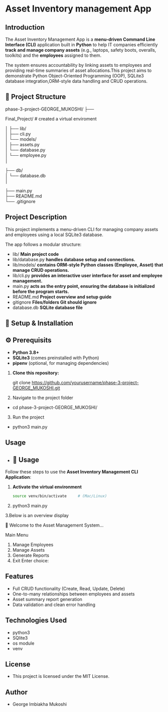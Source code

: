 # Asset Inventory management App

## Introduction

The Asset Inventory Management App is a **menu-driven Command Line Interface (CLI)** application built in **Python** to help IT companies efficiently **track and manage company assets** (e.g., laptops, safety boots, overalls, toolkits) and the **employees** assigned to them.

The system ensures accountability by linking assets to employees and providing real-time summaries of asset allocations.This project aims to demonstrate Python Object-Oriented Programming (OOP), SQLite3 database integration,ORM-style data handling and CRUD operations.

## 📁 Project Structure

phase-3-project-GEORGE_MUKOSHI/
├── 

Final_Project/    # created a virtual enviroment
              
│
├── lib/                      
│   ├── cli.py                
│   └── models/               
│       ├── assets.py         
│       └── database.py       
│       └── employee.py       
│

├── db/                       
│   └── database.db           
│

├── main.py                   
├── README.md                  
└── .gitignore                

## Project Description

This project implements a menu-driven CLI for managing company assets and employees using a local SQLite3 database.

The app follows a modular structure:

- lib/ **Main project code**
- lib/database.py **handles database setup and connections.**
- lib/models/ **contains ORM-style Python classes (Employee, Asset) that manage CRUD operations.**
- lib/cli.py **provides an interactive user interface for asset and employee management.**
- main.py **acts as the entry point, ensuring the database is initialized before the program starts.**
- README.md **Project overview and setup guide**
- gitignore **Files/folders Git should ignore**
- database.db **SQLite database file**

## 🚀 Setup & Installation

## ⚙️ Prerequisits

- **Python 3.8+**
- **SQLite3** (comes preinstalled with Python)
- **pipenv** (optional, for managing dependencies)

1. **Clone this repository:**
   
   git clone https://github.com/yourusername/phase-3-project-GEORGE_MUKOSHI.git

2. Navigate to the project folder  
-  cd phase-3-project-GEORGE_MUKOSHI/

3. Run the project
- python3 main.py

## Usage

- ## 🧰 Usage

Follow these steps to use the **Asset Inventory Management CLI Application**:

1. **Activate the virtual environment**
   ```bash
   source venv/bin/activate     # (Mac/Linux)

2. python3 main.py

3.Below is an overview display 

🚀 Welcome to the Asset Management System...

 Main Menu
1. Manage Employees
2. Manage Assets
3. Generate Reports
4. Exit
Enter choice:

## Features

- Full CRUD functionality (Create, Read, Update, Delete)
- One-to-many relationships between employees and assets
- Asset summary report generation
- Data validation and clean error handling

## Technologies Used

- python3
- SQlite3
- os module
- venv

## License
- This project is licensed under the MIT License.

## Author
- George Imbiakha Mukoshi
